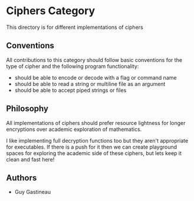 # Ciphers Category
This directory is for different implementations of ciphers

## Conventions
All contributions to this category should follow basic conventions
for the type of cipher and the following program functionality:

- should be able to encode or decode with a flag or command name
- should be able to read a string or multiline file as an argument
- should be able to accept piped strings or files

## Philosophy
All implementations of ciphers should prefer resource lightness for
longer encryptions over academic exploration of mathematics.

I like implementing full decryption functions too but they aren't
appropriate for executables.  If there is a push for it then we
can create playground spaces for exploring the academic side of 
these ciphers, but lets keep it clean and fast here!

## Authors
- Guy Gastineau
